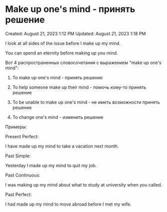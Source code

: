 # Make up one's mind - принять решение

Created: August 21, 2023 1:12 PM
Updated: August 21, 2023 1:18 PM

I look at all sides of the issue before I make up my mind.

You can spend an eternity before making up you mind.

Вот 4 распространенных словосочетания с выражением "make up one's mind":

1. To make up one's mind - принять решение

2. To help someone make up their mind - помочь кому-то принять решение

3. To be unable to make up one's mind - не иметь возможности принять решение

4. To change one's mind - изменить решение

Примеры:

Present Perfect:

I have made up my mind to take a vacation next month.

Past Simple:

Yesterday I made up my mind to quit my job.

Past Continuous:

I was making up my mind about what to study at university when you called.

Past Perfect:

I had made up my mind to move abroad before I met my wife.